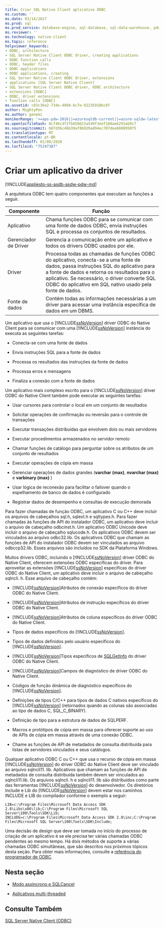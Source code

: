```yaml
---
title: Criar SQL Native Client aplicativo ODBC
ms.custom: ''
ms.date: 03/14/2017
ms.prod: sql
ms.prod_service: database-engine, sql-database, sql-data-warehouse, pdw
ms.reviewer: ''
ms.technology: native-client
ms.topic: reference
helpviewer_keywords:
- ODBC, architecture
- SQL Server Native Client ODBC driver, creating applications
- ODBC function calls
- ODBC, header files
- ODBC applications
- ODBC applications, creating
- SQL Server Native Client ODBC driver, extensions
- applications [SQL Server Native Client]
- SQL Server Native Client ODBC driver, ODBC architecture
- extensions [ODBC]
- ODBC, driver extensions
- function calls [ODBC]
ms.assetid: c83c36e2-734e-4960-bc7e-92235910bc6f
author: MightyPen
ms.author: genemi
monikerRange: '>=aps-pdw-2016||=azuresqldb-current||=azure-sqldw-latest||>=sql-server-2016||=sqlallproducts-allversions||>=sql-server-linux-2017||=azuresqldb-mi-current'
ms.openlocfilehash: 0cf46cdf2fb658623a549f3eef160ae6293ab9c7
ms.sourcegitcommit: b87d36c46b39af8b929ad94ec707dee8800950f5
ms.translationtype: MT
ms.contentlocale: pt-BR
ms.lasthandoff: 02/08/2020
ms.locfileid: "75247387"
---
```

# <a name="creating-a-driver-application"></a>Criar um aplicativo da driver
[!INCLUDE[appliesto-ss-asdb-asdw-pdw-md](../../../includes/appliesto-ss-asdb-asdw-pdw-md.md)]

  A arquitetura ODBC tem quatro componentes que executam as funções a seguir.  
  
|Componente|Função|  
|---------------|--------------|  
|Aplicativo|Chama funções ODBC para se comunicar com uma fonte de dados ODBC, envia instruções SQL e processa os conjuntos de resultados.|  
|Gerenciador de Driver|Gerencia a comunicação entre um aplicativo e todos os drivers ODBC usados por ele.|  
|Driver|Processa todas as chamadas de funções ODBC do aplicativo, conecta-se a uma fonte de dados, passa instruções SQL do aplicativo para a fonte de dados e retorna os resultados para o aplicativo. Se necessário, o driver converte SQL ODBC do aplicativo em SQL nativo usado pela fonte de dados.|  
|Fonte de dados|Contém todas as informações necessárias a um driver para acessar uma instância específica de dados em um DBMS.|  
  
 Um aplicativo que usa o [!INCLUDE[ssNoVersion](../../../includes/ssnoversion-md.md)] driver ODBC do Native Client para se comunicar com uma [!INCLUDE[ssNoVersion](../../../includes/ssnoversion-md.md)] instância do executa as seguintes tarefas:  
  
-   Conecta-se com uma fonte de dados  
  
-   Envia instruções SQL para a fonte de dados  
  
-   Processa os resultados das instruções da fonte de dados  
  
-   Processa erros e mensagens  
  
-   Finaliza a conexão com a fonte de dados  
  
 Um aplicativo mais complexo escrito para o [!INCLUDE[ssNoVersion](../../../includes/ssnoversion-md.md)] driver ODBC do Native Client também pode executar as seguintes tarefas:  
  
-   Usar cursores para controlar o local em um conjunto de resultados  
  
-   Solicitar operações de confirmação ou reversão para o controle de transações  
  
-   Executar transações distribuídas que envolvem dois ou mais servidores  
  
-   Executar procedimentos armazenados no servidor remoto  
  
-   Chamar funções de catálogo para perguntar sobre os atributos de um conjunto de resultados  
  
-   Executar operações de cópia em massa  
  
-   Gerenciar operações de dados grandes (**varchar (max)**, **nvarchar (max)** e **varbinary (max)** )  
  
-   Usar lógica de reconexão para facilitar o failover quando o espelhamento de banco de dados é configurado  
  
-   Registrar dados de desempenho e consultas de execução demorada  
  
 Para fazer chamadas de função ODBC, um aplicativo C ou C++ deve incluir os arquivos de cabeçalhos sql.h, sqlext.h e sqltypes.h. Para fazer chamadas às funções de API do instalador ODBC, um aplicativo deve incluir o arquivo de cabeçalho odbcinst.h. Um aplicativo ODBC Unicode deve incluir o arquivo de cabeçalho sqlucode.h. Os aplicativos ODBC devem ser vinculados ao arquivo odbc32.lib. Os aplicativos ODBC que chamam as funções de API do instalador ODBC devem ser vinculados ao arquivo odbccp32.lib. Esses arquivos são incluídos no SDK da Plataforma Windows.  
  
 Muitos drivers ODBC, incluindo o [!INCLUDE[ssNoVersion](../../../includes/ssnoversion-md.md)] driver ODBC do Native Client, oferecem extensões ODBC específicas do driver. Para aproveitar as extensões [!INCLUDE[ssNoVersion](../../../includes/ssnoversion-md.md)] específicas do driver ODBC do Native Client, um aplicativo deve incluir o arquivo de cabeçalho sqlncli. h. Esse arquivo de cabeçalho contém:  
  
-   [!INCLUDE[ssNoVersion](../../../includes/ssnoversion-md.md)]Atributos de conexão específicos do driver ODBC do Native Client.  
  
-   [!INCLUDE[ssNoVersion](../../../includes/ssnoversion-md.md)]Atributos de instrução específicos do driver ODBC do Native Client.  
  
-   [!INCLUDE[ssNoVersion](../../../includes/ssnoversion-md.md)]Atributos de coluna específicos do driver ODBC do Native Client.  
  
-   Tipos de dados específicos do [!INCLUDE[ssNoVersion](../../../includes/ssnoversion-md.md)].  
  
-   Tipos de dados definidos pelo usuário específicos do [!INCLUDE[ssNoVersion](../../../includes/ssnoversion-md.md)].  
  
-   [!INCLUDE[ssNoVersion](../../../includes/ssnoversion-md.md)]Tipos específicos de [SQLGetInfo](../../../relational-databases/native-client-odbc-api/sqlgetinfo.md) do driver ODBC do Native Client.  
  
-   [!INCLUDE[ssNoVersion](../../../includes/ssnoversion-md.md)]Campos de diagnóstico de driver ODBC do Native Client.  
  
-   Códigos de função dinâmica de diagnóstico específicos do [!INCLUDE[ssNoVersion](../../../includes/ssnoversion-md.md)].  
  
-   Definições de tipos C/C++ para tipos de dados C nativos específicos do [!INCLUDE[ssNoVersion](../../../includes/ssnoversion-md.md)] (retornados quando as colunas são associadas ao tipo de dados C, SQL_C_BINARY).  
  
-   Definição de tipo para a estrutura de dados de SQLPERF.  
  
-   Macros e protótipos de cópia em massa para oferecer suporte ao uso de APIs de cópia em massa através de uma conexão ODBC.  
  
-   Chame as funções de API de metadados de consulta distribuída para listas de servidores vinculados e seus catálogos.  
  
 Qualquer aplicativo ODBC C ou C++ que usa o recurso de cópia em massa [!INCLUDE[ssNoVersion](../../../includes/ssnoversion-md.md)] do driver ODBC do Native Client deve ser vinculado ao arquivo sqlncli11. lib. Aplicativos que chamam as funções de API de metadados de consulta distribuída também devem ser vinculados ao sqlncli11.lib. Os arquivos sqlncli. h e sqlncli11. lib são distribuídos como parte das ferramentas [!INCLUDE[ssNoVersion](../../../includes/ssnoversion-md.md)] do desenvolvedor. Os diretórios Include e Lib do [!INCLUDE[ssNoVersion](../../../includes/ssnoversion-md.md)] devem estar nos caminhos INCLUDE e LIB do compilador conforme o exemplo a seguir:  
  
```  
LIB=c:\Program Files\Microsoft Data Access SDK 2.8\Libs\x86\lib;C:\Program Files\Microsoft SQL Server\100\Tools\SDK\Lib;  
INCLUDE=c:\Program Files\Microsoft Data Access SDK 2.8\inc;C:\Program Files\Microsoft SQL Server\100\Tools\SDK\Include;  
```  
  
 Uma decisão de design que deve ser tomada no início do processo de criação de um aplicativo é se ele precisa ter várias chamadas ODBC pendentes ao mesmo tempo. Há dois métodos de suporte a várias chamadas ODBC simultâneas, que são descritos nos próximos tópicos desta seção. Para obter mais informações, consulte a [referência do programador de ODBC](https://go.microsoft.com/fwlink/?LinkId=45250).  
  
## <a name="in-this-section"></a>Nesta seção  
  
-   [Modo assíncrono e SQLCancel](../../../relational-databases/native-client/odbc/creating-a-driver-application-asynchronous-mode-and-sqlcancel.md)  
  
-   [Aplicativos multi-threaded](../../../relational-databases/native-client/odbc/creating-a-driver-application-multithreaded-applications.md)  
  
## <a name="see-also"></a>Consulte Também  
 [SQL Server Native Client &#40;ODBC&#41;](../../../relational-databases/native-client/odbc/sql-server-native-client-odbc.md)  
  
  
